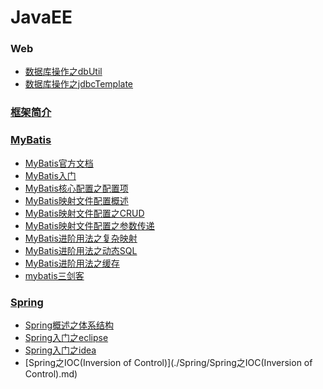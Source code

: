 # JavaEE

### Web
* [数据库操作之dbUtil](./数据库操作之dbUtil.md)
* [数据库操作之jdbcTemplate](./数据库操作之jdbcTemplate.md)


### [框架简介](./框架简介.md)

### [MyBatis](./MyBatis)
* <a href="http://www.mybatis.org/mybatis-3/zh/index.html" target="_blank">MyBatis官方文档</a>
* [MyBatis入门](./MyBatis/MyBatis入门.md)
* [MyBatis核心配置之配置项](./MyBatis/MyBatis核心配置之配置项.md)
* [MyBatis映射文件配置概述](./MyBatis/MyBatis映射文件配置概述.md)
* [MyBatis映射文件配置之CRUD](./MyBatis/MyBatis映射文件配置之CRUD.md)
* [MyBatis映射文件配置之参数传递](./MyBatis/MyBatis映射文件配置之参数传递.md)
* [MyBatis进阶用法之复杂映射](./MyBatis/MyBatis进阶用法之复杂映射.md)
* [MyBatis进阶用法之动态SQL](./MyBatis/MyBatis进阶用法之动态SQL.md)
* [MyBatis进阶用法之缓存](./MyBatis/MyBatis进阶用法之缓存.md)
* [mybatis三剑客](./MyBatis/mybatis三剑客.md)

### [Spring](./Spring)
* [Spring概述之体系结构](./Spring/Spring概述之体系结构.md)
* [Spring入门之eclipse](./Spring/Spring入门之eclipse.md)
* [Spring入门之idea](./Spring/Spring入门之idea.md)
* [Spring之IOC(Inversion of Control)](./Spring/Spring之IOC(Inversion of Control).md)
